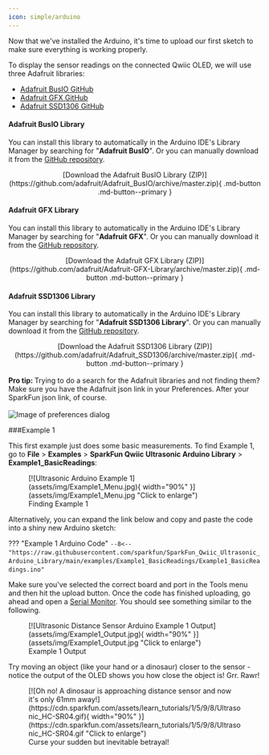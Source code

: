 ```yaml
---
icon: simple/arduino
---
```


Now that we've installed the Arduino, it's time to upload our first sketch to make sure everything is working properly.


To display the sensor readings on the connected Qwiic OLED, we will use three Adafruit libraries:

* [Adafruit BusIO GitHub](https://github.com/adafruit/Adafruit_BusIO)
* [Adafruit GFX GitHub](https://github.com/adafruit/Adafruit-GFX-Library)
* [Adafruit SSD1306 GitHub](https://github.com/adafruit/Adafruit_SSD1306)

#### Adafruit BusIO Library

You can install this library to automatically in the Arduino IDE's Library Manager by searching for "**Adafruit BusIO**". Or you can manually download it from the [GitHub repository](https://github.com/adafruit/Adafruit_BusIO). 


<center>
	[Download the Adafruit BusIO Library (ZIP)](https://github.com/adafruit/Adafruit_BusIO/archive/master.zip){ .md-button .md-button--primary }
</center>



#### Adafruit GFX Library

You can install this library to automatically in the Arduino IDE's Library Manager by searching for "**Adafruit GFX**". Or you can manually download it from the [GitHub repository](https://github.com/adafruit/Adafruit-GFX-Library). 

<center>
	[Download the Adafruit GFX Library (ZIP)](https://github.com/adafruit/Adafruit-GFX-Library/archive/master.zip){ .md-button .md-button--primary }
</center>


#### Adafruit SSD1306 Library

You can install this library to automatically in the Arduino IDE's Library Manager by searching for "**Adafruit SSD1306 Library**". Or you can manually download it from the [GitHub repository](https://github.com/adafruit/Adafruit_SSD1306). 

<center>
	[Download the Adafruit SSD1306 Library (ZIP)](https://github.com/adafruit/Adafruit_SSD1306/archive/master.zip){ .md-button .md-button--primary }
</center>

<br />

<div class="alert alert-info" role="alert">
  <span class="glyphicon glyphicon-info-sign" aria-hidden="true"></span>
   <strong>Pro tip: </strong> Trying to do a search for the Adafruit libraries and not finding them? Make sure you have the Adafruit json link in your Preferences. After your SparkFun json link, of course. <br /><br />
   
   <img src="https://cdn.sparkfun.com/assets/learn_tutorials/1/5/9/8/AdafruitJSONinPreferences.png" alt="Image of preferences dialog">

</div>

###Example 1

This first example just does some basic measurements. To find Example 1, go to **File** > **Examples** > **SparkFun Qwiic Ultrasonic Arduino Library** > **Example1_BasicReadings**:


<figure markdown>
[![Ultrasonic Arduino Example 1](assets/img/Example1_Menu.jpg){ width="90%" }](assets/img/Example1_Menu.jpg "Click to enlarge")
<figcaption markdown>Finding Example 1</figcaption>
</figure>

Alternatively, you can expand the link below and copy and paste the code into a shiny new Arduino sketch: 

??? "Example 1 Arduino Code"
	```
	--8<-- "https://raw.githubusercontent.com/sparkfun/SparkFun_Qwiic_Ultrasonic_Arduino_Library/main/examples/Example1_BasicReadings/Example1_BasicReadings.ino"
	```


Make sure you've selected the correct board and port in the Tools menu and then hit the upload button. Once the code has finished uploading, go ahead and open a [Serial Monitor](https://learn.sparkfun.com/tutorials/terminal-basics). You should see something similar to the following. 

<figure markdown>
[![Ultrasonic Distance Sensor Arduino Example 1 Output](assets/img/Example1_Output.jpg){ width="90%" }](assets/img/Example1_Output.jpg "Click to enlarge")
<figcaption markdown>Example 1 Output</figcaption>
</figure>


Try moving an object (like your hand or a dinosaur) closer to the sensor - notice the output of the OLED shows you how close the object is! Grr. Rawr!

<figure markdown>
[![Oh no! A dinosaur is approaching distance sensor and now it's only 61mm away!](https://cdn.sparkfun.com/assets/learn_tutorials/1/5/9/8/Ultrasonic_HC-SR04.gif){ width="90%" }](https://cdn.sparkfun.com/assets/learn_tutorials/1/5/9/8/Ultrasonic_HC-SR04.gif "Click to enlarge")
<figcaption markdown>Curse your sudden but inevitable betrayal!</figcaption>
</figure>


